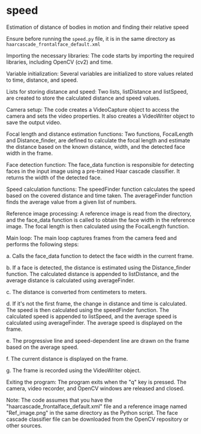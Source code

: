 # speed
Estimation of distance of bodies in motion and finding their relative speed

Ensure before running the `speed.py` file, it is in the same directory as `haarcascade_frontalface_default.xml`


Importing the necessary libraries: The code starts by importing the required libraries, including OpenCV (cv2) and time.

Variable initialization: Several variables are initialized to store values related to time, distance, and speed.

Lists for storing distance and speed: Two lists, listDistance and listSpeed, are created to store the calculated distance and speed values.

Camera setup: The code creates a VideoCapture object to access the camera and sets the video properties. It also creates a VideoWriter object to save the output video.

Focal length and distance estimation functions: Two functions, FocalLength and Distance_finder, are defined to calculate the focal length and estimate the distance based on the known distance, width, and the detected face width in the frame.

Face detection function: The face_data function is responsible for detecting faces in the input image using a pre-trained Haar cascade classifier. It returns the width of the detected face.

Speed calculation functions: The speedFinder function calculates the speed based on the covered distance and time taken. The averageFinder function finds the average value from a given list of numbers.

Reference image processing: A reference image is read from the directory, and the face_data function is called to obtain the face width in the reference image. The focal length is then calculated using the FocalLength function.

Main loop: The main loop captures frames from the camera feed and performs the following steps:

a. Calls the face_data function to detect the face width in the current frame.

b. If a face is detected, the distance is estimated using the Distance_finder function. The calculated distance is appended to listDistance, and the average distance is calculated using averageFinder.

c. The distance is converted from centimeters to meters.

d. If it's not the first frame, the change in distance and time is calculated. The speed is then calculated using the speedFinder function. The calculated speed is appended to listSpeed, and the average speed is calculated using averageFinder. The average speed is displayed on the frame.

e. The progressive line and speed-dependent line are drawn on the frame based on the average speed.

f. The current distance is displayed on the frame.

g. The frame is recorded using the VideoWriter object.

Exiting the program: The program exits when the "q" key is pressed. The camera, video recorder, and OpenCV windows are released and closed.

Note: The code assumes that you have the "haarcascade_frontalface_default.xml" file and a reference image named "Ref_image.png" in the same directory as the Python script. The face cascade classifier file can be downloaded from the OpenCV repository or other sources.
